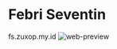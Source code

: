 # Febri Seventin 
fs.zuxop.my.id
![web-preview](https://user-images.githubusercontent.com/114101269/219931765-0fdc3a19-1909-4130-90ba-03c6b4281efc.png)
